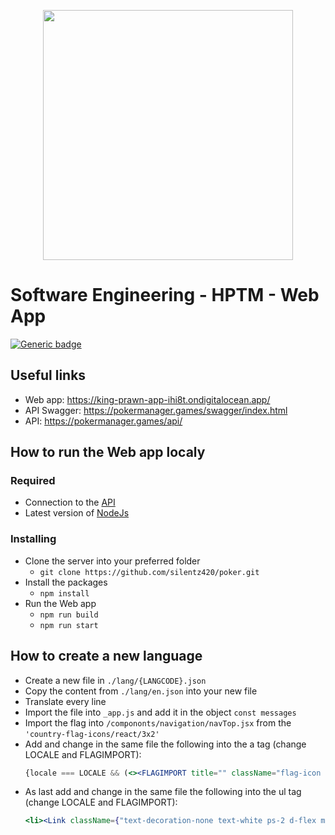 <p align="center"><a href="https://king-prawn-app-ihi8t.ondigitalocean.app/" target="_blank"><img src="https://i.imgur.com/PU5fUtY.png" width="400"></a></p>

# Software Engineering - HPTM - Web App

[![Generic badge](https://img.shields.io/badge/Version-Alpha-red.svg)](https://shields.io/)


## Useful links

- Web app: https://king-prawn-app-ihi8t.ondigitalocean.app/
- API Swagger: https://pokermanager.games/swagger/index.html
- API: https://pokermanager.games/api/

## How to run the Web app localy

### Required
-  Connection to the [API](https://pokermanager.games/swagger/index.html)
-  Latest version of [NodeJs](https://nodejs.org/en/download/)


### Installing

- Clone the server into your preferred folder
    - `git clone https://github.com/silentz420/poker.git`
- Install the packages
    - `npm install`
- Run the Web app
    -  `npm run build`
    -  `npm run start`

## How to create a new language

- Create a new file in `./lang/{LANGCODE}.json`
- Copy the content from `./lang/en.json` into your new file
- Translate every line
- Import the file into `_app.js` and add it in the object `const messages`
- Import the flag into `/compononts/navigation/navTop.jsx` from the `'country-flag-icons/react/3x2'`
- Add and change in the same file the following into the a tag (change LOCALE and FLAGIMPORT):
  ```jsx 
  {locale === LOCALE && (<><FLAGIMPORT title="" className="flag-icon  rounded"/><p className={"height-fit-content ps-2 mt-auto text-white mb-auto"}>LOCALE</p></>)}
  ```
- As last add and change in the same file the following into the ul tag (change LOCALE and FLAGIMPORT):
  ```jsx
  <li><Link className={"text-decoration-none text-white ps-2 d-flex mt-2"} locale={"LOCALE"} href={asPath}><FLAGIMPORT title="" className="flag-icon rounded"/><p className={"ps-2 mt-auto mb-auto"}>LOCALE</p></Link> </li>
  ```